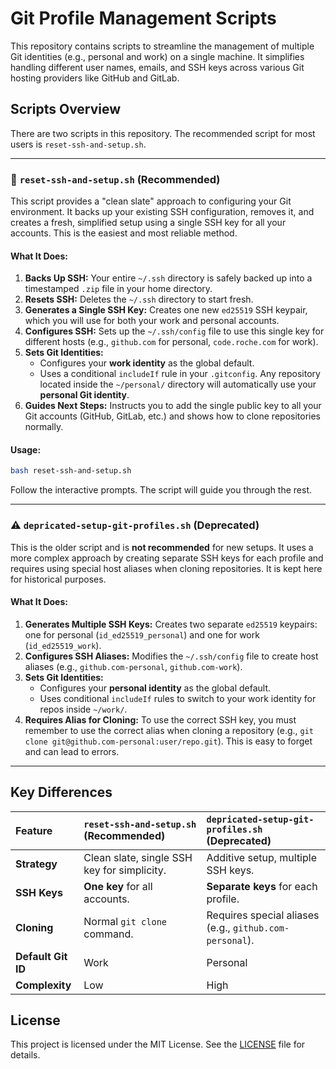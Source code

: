 # Git Profile Management Scripts

This repository contains scripts to streamline the management of multiple Git identities (e.g., personal and work) on a single machine. It simplifies handling different user names, emails, and SSH keys across various Git hosting providers like GitHub and GitLab.

## Scripts Overview

There are two scripts in this repository. The recommended script for most users is `reset-ssh-and-setup.sh`.

---

### 🚀 `reset-ssh-and-setup.sh` (Recommended)

This script provides a "clean slate" approach to configuring your Git environment. It backs up your existing SSH configuration, removes it, and creates a fresh, simplified setup using a single SSH key for all your accounts. This is the easiest and most reliable method.

#### What It Does:
1.  **Backs Up SSH:** Your entire `~/.ssh` directory is safely backed up into a timestamped `.zip` file in your home directory.
2.  **Resets SSH:** Deletes the `~/.ssh` directory to start fresh.
3.  **Generates a Single SSH Key:** Creates one new `ed25519` SSH keypair, which you will use for both your work and personal accounts.
4.  **Configures SSH:** Sets up the `~/.ssh/config` file to use this single key for different hosts (e.g., `github.com` for personal, `code.roche.com` for work).
5.  **Sets Git Identities:**
    *   Configures your **work identity** as the global default.
    *   Uses a conditional `includeIf` rule in your `.gitconfig`. Any repository located inside the `~/personal/` directory will automatically use your **personal Git identity**.
6.  **Guides Next Steps:** Instructs you to add the single public key to all your Git accounts (GitHub, GitLab, etc.) and shows how to clone repositories normally.

#### Usage:
```bash
bash reset-ssh-and-setup.sh
```
Follow the interactive prompts. The script will guide you through the rest.

---

### ⚠️ `depricated-setup-git-profiles.sh` (Deprecated)

This is the older script and is **not recommended** for new setups. It uses a more complex approach by creating separate SSH keys for each profile and requires using special host aliases when cloning repositories. It is kept here for historical purposes.

#### What It Does:
1.  **Generates Multiple SSH Keys:** Creates two separate `ed25519` keypairs: one for personal (`id_ed25519_personal`) and one for work (`id_ed25519_work`).
2.  **Configures SSH Aliases:** Modifies the `~/.ssh/config` file to create host aliases (e.g., `github.com-personal`, `github.com-work`).
3.  **Sets Git Identities:**
    *   Configures your **personal identity** as the global default.
    *   Uses conditional `includeIf` rules to switch to your work identity for repos inside `~/work/`.
4.  **Requires Alias for Cloning:** To use the correct SSH key, you must remember to use the correct alias when cloning a repository (e.g., `git clone git@github.com-personal:user/repo.git`). This is easy to forget and can lead to errors.

---

## Key Differences

| Feature | `reset-ssh-and-setup.sh` (Recommended) | `depricated-setup-git-profiles.sh` (Deprecated) |
| :--- | :--- | :--- |
| **Strategy** | Clean slate, single SSH key for simplicity. | Additive setup, multiple SSH keys. |
| **SSH Keys** | **One key** for all accounts. | **Separate keys** for each profile. |
| **Cloning** | Normal `git clone` command. | Requires special aliases (e.g., `github.com-personal`). |
| **Default Git ID**| Work | Personal |
| **Complexity** | Low | High |

## License

This project is licensed under the MIT License. See the [LICENSE](LICENSE) file for details.
